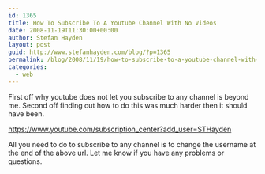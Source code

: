 ```yaml
---
id: 1365
title: How To Subscribe To A Youtube Channel With No Videos
date: 2008-11-19T11:30:00+00:00
author: Stefan Hayden
layout: post
guid: http://www.stefanhayden.com/blog/?p=1365
permalink: /blog/2008/11/19/how-to-subscribe-to-a-youtube-channel-with-no-videos/
categories:
  - web
---
```

First off why youtube does not let you subscribe to any channel is beyond me. Second off finding out how to do this was much harder then it should have been.

<a href="https://www.youtube.com/subscription_center?add_user=STHayden">https://www.youtube.com/subscription_center?add_user=STHayden</a>

All you need to do to subscribe to any channel is to change the username at the end of the above url. Let me know if you have any problems or questions.